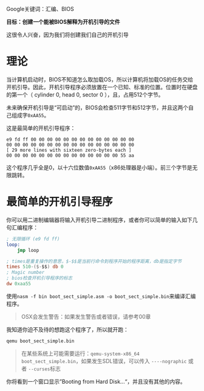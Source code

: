 Google关键词：汇编、BIOS

**目标：创建一个能被BIOS解释为开机引导的文件**

这很令人兴奋，因为我们将创建我们自己的开机引导

# 理论
当计算机启动时，BIOS不知道怎么取加载OS，所以计算机将加载OS的任务交给开机引导。因此，开机引导程序必须放置在一个已知、标准的位置。位置时在硬盘的第一个（ cylinder 0, head 0, sector 0 ），且，占用512个字节。

未来确保开机引导是“可启动”的，BIOS会检查511字节和512字节，并且这两个自己组成字``0xAA55``。

这是最简单的开机引导程序：
```
e9 fd ff 00 00 00 00 00 00 00 00 00 00 00 00 00
00 00 00 00 00 00 00 00 00 00 00 00 00 00 00 00
[ 29 more lines with sixteen zero-bytes each ]
00 00 00 00 00 00 00 00 00 00 00 00 00 00 55 aa
```

这个程序几乎全是0，以十六位数值``0xAA55``（x86处理器是小端）。前三个字节是无限跳转。

# 最简单的开机引导程序
你可以用二进制编辑器将输入开机引导二进制程序，或者你可以简单的输入如下几句汇编程序：

```nasm
; 无限循环 (e9 fd ff)
loop:
    jmp loop 

; times是重复操作的意思，$-$$是当前行命令到程序开始的程序距离，db是指定字节
times 510-($-$$) db 0
; Magic number
; bios检查开机引导程序的标志
dw 0xaa55 
```

使用``nasm -f bin boot_sect_simple.asm -o boot_sect_simple.bin``来编译汇编程序。

> OSX会发生警告：如果发生警告或者错误，请参考00章

我知道你迫不及待的想跑这个程序了，所以就开跑：

```zsh
qemu boot_sect_simple.bin
```

> 在某些系统上可能需要运行：``qemu-system-x86_64 boot_sect_simple.bin``，如果发生SDL错误，可以传入 ``----nographic`` 或者 ``--curses``标志

你将看到一个窗口显示”Booting from Hard Disk...“，并且没有其他的内容。

